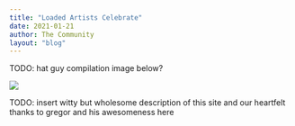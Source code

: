 ```yaml
---
title: "Loaded Artists Celebrate"
date: 2021-01-21
author: The Community
layout: "blog"
---
```


TODO: hat guy compilation image below?

[![](https://loadingartist.com/wp-content/uploads/2020/12/2020-end-of-year_600.jpg)](https://twitter.com/LoadingArtist/status/1344618493631582209)

TODO: insert witty but wholesome description of this site and our heartfelt thanks to gregor and his awesomeness here
